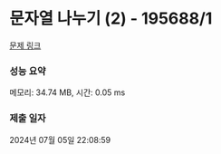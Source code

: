 # 문자열 나누기 (2) - 195688/1 

[문제 링크](https://level.goorm.io/exam/195688/%EB%AC%B8%EC%9E%90%EC%97%B4-%EB%82%98%EB%88%84%EA%B8%B0/quiz/1) 

### 성능 요약

메모리: 34.74 MB, 시간: 0.05 ms

### 제출 일자

2024년 07월 05일 22:08:59

